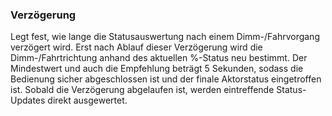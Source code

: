 ﻿### Verzögerung

Legt fest, wie lange die Statusauswertung nach einem Dimm-/Fahrvorgang verzögert wird. Erst nach Ablauf dieser Verzögerung wird die Dimm-/Fahrtrichtung anhand des aktuellen %-Status neu bestimmt. Der Mindestwert und auch die Empfehlung beträgt 5 Sekunden, sodass die Bedienung sicher abgeschlossen ist und der finale Aktorstatus eingetroffen ist. Sobald die Verzögerung abgelaufen ist, werden eintreffende Status-Updates direkt ausgewertet.


